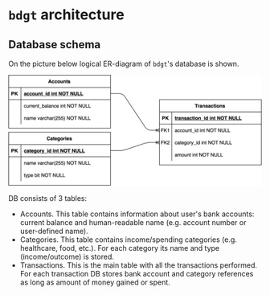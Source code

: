 # `bdgt` architecture

## Database schema

On the picture below logical ER-diagram of `bdgt`'s database is shown.

![Logical ER-diagram](../pictures/er-logical.drawio.png)

DB consists of 3 tables:
- Accounts. This table contains information about user's bank accounts: 
  current balance and human-readable name (e.g. account number or 
  user-defined name).
- Categories. This table contains income/spending categories (e.g. 
  healthcare, food, etc.). For each category its name and type 
  (income/outcome) is stored.
- Transactions. This is the main table with all the transactions performed.
  For each transaction DB stores bank account and category references as
  long as amount of money gained or spent.

